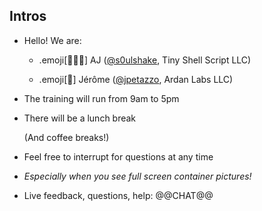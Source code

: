 ## Intros

- Hello! We are:

   - .emoji[👷🏻‍♀️] AJ ([@s0ulshake](https://twitter.com/s0ulshake), Tiny Shell Script LLC)

   - .emoji[🐳] Jérôme ([@jpetazzo](https://twitter.com/jpetazzo), Ardan Labs LLC)

- The training will run from 9am to 5pm

- There will be a lunch break

  (And coffee breaks!)

- Feel free to interrupt for questions at any time

- *Especially when you see full screen container pictures!*

- Live feedback, questions, help: @@CHAT@@
